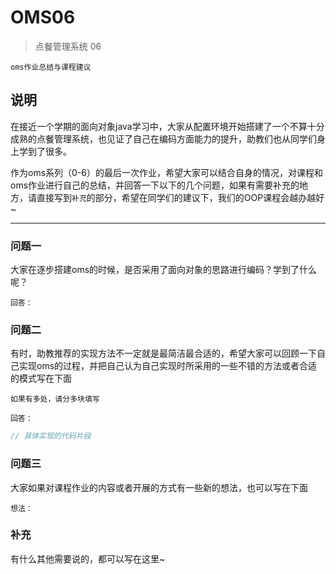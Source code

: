 # OMS06

> 点餐管理系统 06

`oms作业总结与课程建议`

## 说明
在接近一个学期的面向对象java学习中，大家从配置环境开始搭建了一个不算十分成熟的点餐管理系统，也见证了自己在编码方面能力的提升，助教们也从同学们身上学到了很多。

作为oms系列（0-6）的最后一次作业，希望大家可以结合自身的情况，对课程和oms作业进行自己的总结，并回答一下以下的几个问题，如果有需要补充的地方，请直接写到`补充`的部分，希望在同学们的建议下，我们的OOP课程会越办越好~

---

### 问题一

大家在逐步搭建oms的时候，是否采用了面向对象的思路进行编码？学到了什么呢？

```text
回答：
```

### 问题二

有时，助教推荐的实现方法不一定就是最简洁最合适的，希望大家可以回顾一下自己实现oms的过程，并把自己认为自己实现时所采用的一些不错的方法或者合适的模式写在下面

`如果有多处，请分多块填写`

```text
回答：
```
```java
// 具体实现的代码片段
```

### 问题三

大家如果对课程作业的内容或者开展的方式有一些新的想法，也可以写在下面

```text
想法：
```

### 补充

有什么其他需要说的，都可以写在这里~

```text

```
